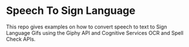 # Speech To Sign Language

This repo gives examples on how to convert speech to text to Sign Language Gifs using the Giphy API and Cognitive Services OCR and Spell Check APIs.
